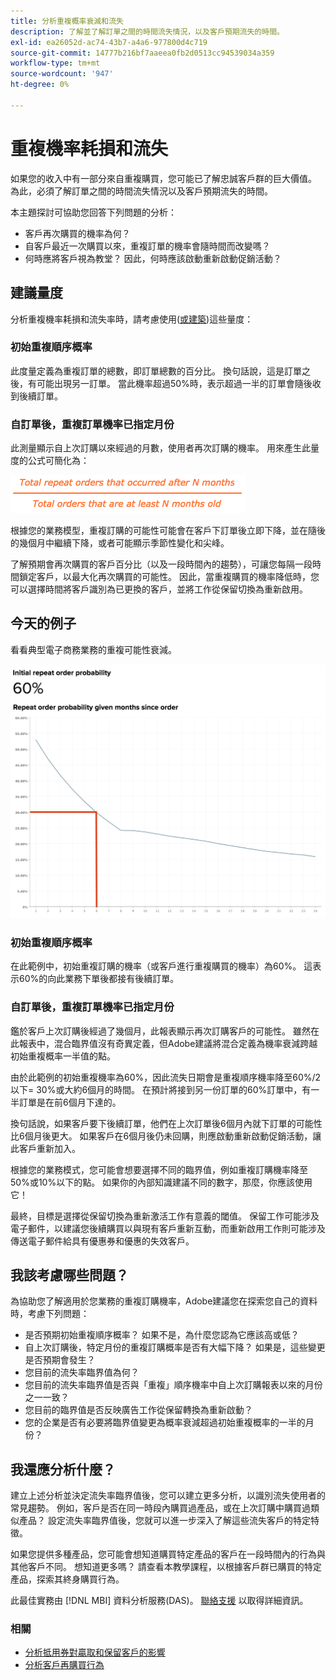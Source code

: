 ```yaml
---
title: 分析重複概率衰減和流失
description: 了解並了解訂單之間的時間流失情況，以及客戶預期流失的時間。
exl-id: ea26052d-ac74-43b7-a4a6-977800d4c719
source-git-commit: 14777b216bf7aaeea0fb2d0513cc94539034a359
workflow-type: tm+mt
source-wordcount: '947'
ht-degree: 0%

---
```


# 重複機率耗損和流失

如果您的收入中有一部分來自重複購買，您可能已了解忠誠客戶群的巨大價值。 為此，必須了解訂單之間的時間流失情況以及客戶預期流失的時間。

本主題探討可協助您回答下列問題的分析：

* 客戶再次購買的機率為何？
* 自客戶最近一次購買以來，重複訂單的機率會隨時間而改變嗎？
* 何時應將客戶視為教堂？ 因此，何時應該啟動重新啟動促銷活動？

## 建議量度

分析重複機率耗損和流失率時，請考慮使用([或建築](../../data-user/reports/ess-manage-data-metrics.md))這些量度：

### 初始重複順序概率

此度量定義為重複訂單的總數，即訂單總數的百分比。 換句話說，這是訂單之後，有可能出現另一訂單。 當此機率超過50%時，表示超過一半的訂單會隨後收到後續訂單。

### 自訂單後，重複訂單機率已指定月份

此測量顯示自上次訂購以來經過的月數，使用者再次訂購的機率。 用來產生此量度的公式可簡化為：

![重複概率公式](../../assets/Repeat_probability_formula.png)

根據您的業務模型，重複訂購的可能性可能會在客戶下訂單後立即下降，並在隨後的幾個月中繼續下降，或者可能顯示季節性變化和尖峰。

了解預期會再次購買的客戶百分比（以及一段時間內的趨勢），可讓您每隔一段時間鎖定客戶，以最大化再次購買的可能性。 因此，當重複購買的機率降低時，您可以選擇時間將客戶識別為已更換的客戶，並將工作從保留切換為重新啟用。

## 今天的例子

看看典型電子商務業務的重複可能性衰減。

![初始重複順序概率重複順序概率自順序起給定月。](../../assets/Order_probability_reports.png)

### 初始重複順序概率

在此範例中，初始重複訂購的機率（或客戶進行重複購買的機率）為60%。 這表示60%的向此業務下單後都接有後續訂單。

### 自訂單後，重複訂單機率已指定月份

鑑於客戶上次訂購後經過了幾個月，此報表顯示再次訂購客戶的可能性。 雖然在此報表中，混合臨界值沒有奇異定義，但Adobe建議將混合定義為機率衰減跨越初始重複概率一半值的點。

由於此範例的初始重複機率為60%，因此流失日期會是重複順序機率降至60%/2以下= 30%或大約6個月的時間。 在預計將接到另一份訂單的60%訂單中，有一半訂單是在前6個月下達的。

換句話說，如果客戶要下後續訂單，他們在上次訂單後6個月內就下訂單的可能性比6個月後更大。 如果客戶在6個月後仍未回購，則應啟動重新啟動促銷活動，讓此客戶重新加入。

根據您的業務模式，您可能會想要選擇不同的臨界值，例如重複訂購機率降至50%或10%以下的點。 如果你的內部知識建議不同的數字，那麼，你應該使用它！

最終，目標是選擇從保留切換為重新激活工作有意義的閾值。 保留工作可能涉及電子郵件，以建議您後續購買以與現有客戶重新互動，而重新啟用工作則可能涉及傳送電子郵件給具有優惠券和優惠的失效客戶。

## 我該考慮哪些問題？

為協助您了解適用於您業務的重複訂購機率，Adobe建議您在探索您自己的資料時，考慮下列問題：

* 是否預期初始重複順序概率？ 如果不是，為什麼您認為它應該高或低？
* 自上次訂購後，特定月份的重複訂購概率是否有大幅下降？ 如果是，這些變更是否預期會發生？
* 您目前的流失率臨界值為何？
* 您目前的流失率臨界值是否與「重複」順序機率中自上次訂購報表以來的月份之一一致？
* 您目前的臨界值是否反映廣告工作從保留轉換為重新啟動？
* 您的企業是否有必要將臨界值變更為概率衰減超過初始重複概率的一半的月份？

## 我還應分析什麼？

建立上述分析並決定流失率臨界值後，您可以建立更多分析，以識別流失使用者的常見趨勢。 例如，客戶是否在同一時段內購買過產品，或在上次訂購中購買過類似產品？ 設定流失率臨界值後，您就可以進一步深入了解這些流失客戶的特定特徵。

如果您提供多種產品，您可能會想知道購買特定產品的客戶在一段時間內的行為與其他客戶不同。 想知道更多嗎？ 請查看本教學課程，以根據客戶群已購買的特定產品，探索其終身購買行為。

此最佳實務由 [!DNL MBI] 資料分析服務(DAS)。 [聯絡支援](https://experienceleague.adobe.com/docs/commerce-knowledge-base/kb/troubleshooting/miscellaneous/mbi-service-policies.html?lang=en) 以取得詳細資訊。

### 相關

* [分析抵用券對贏取和保留客戶的影響](../analysis/coupon-impact.md)
* [分析客戶再購買行為](../analysis/repurchase-behavior.md)
